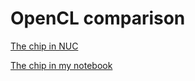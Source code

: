 # OpenCL comparison

[The chip in NUC](http://www.notebookcheck.net/Intel-Iris-Plus-Graphics-650.190370.0.html)

[The chip in my notebook](http://www.notebookcheck.net/Intel-HD-Graphics-530.148358.0.html)

